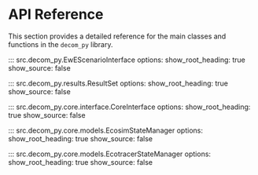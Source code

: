 # API Reference

This section provides a detailed reference for the main classes and functions in the `decom_py` library.

::: src.decom_py.EwEScenarioInterface
    options:
      show_root_heading: true
      show_source: false

::: src.decom_py.results.ResultSet
    options:
      show_root_heading: true
      show_source: false

::: src.decom_py.core.interface.CoreInterface
    options:
      show_root_heading: true
      show_source: false

::: src.decom_py.core.models.EcosimStateManager
    options:
      show_root_heading: true
      show_source: false

::: src.decom_py.core.models.EcotracerStateManager
    options:
      show_root_heading: true
      show_source: false
